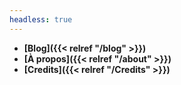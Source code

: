 ```yaml
---
headless: true
---
```


- **[Blog]({{< relref "/blog" >}})**
- **[À propos]({{< relref "/about" >}})**
- **[Credits]({{< relref "/Credits" >}})**

